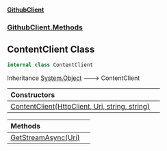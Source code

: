 #### [GithubClient](index 'index')
### [GithubClient.Methods](GithubClient.Methods 'GithubClient.Methods')

## ContentClient Class

```csharp
internal class ContentClient
```

Inheritance [System.Object](https://docs.microsoft.com/en-us/dotnet/api/System.Object 'System.Object') &#129106; ContentClient

| Constructors | |
| :--- | :--- |
| [ContentClient(HttpClient, Uri, string, string)](GithubClient.Methods.ContentClient.ContentClient(System.Net.Http.HttpClient,System.Uri,string,string) 'GithubClient.Methods.ContentClient.ContentClient(System.Net.Http.HttpClient, System.Uri, string, string)') | |

| Methods | |
| :--- | :--- |
| [GetStreamAsync(Uri)](GithubClient.Methods.ContentClient.GetStreamAsync(System.Uri) 'GithubClient.Methods.ContentClient.GetStreamAsync(System.Uri)') | |
